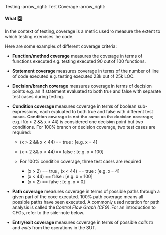 <link rel="stylesheet" href="{{baseUrl}}/css/textbook.css">

<div class="website-content">

<div id="path">Testing :arrow_right: Test Coverage :arrow_right:</div>

<div id="title">

#### What :two:

</div>

<div id="body">

In the context of testing, coverage is a metric used to measure the extent to which testing exercises the code.

Here are some examples of different coverage criteria:

* **Function/method coverage** measures the coverage in terms of functions executed e.g. testing executed 90 out of 100 functions.
* **Statement coverage** measures coverage in terms of the number of line of code executed e.g. testing executed 23k out of 25k LOC.
* **Decision/branch coverage** measures coverage in terms of decision points e.g. an if statement evaluated to both true and false with separate test cases during testing.
* **Condition coverage** measures coverage in terms of boolean sub-expressions, each evaluated to both true and false with different test cases. Condition coverage is not the same as the decision coverage; e.g. if(x > 2 && x < 44) is considered one decision point but two conditions. For 100% branch or decision coverage, two test cases are required:

  * (x > 2 && x < 44) == true :  [e.g. x = 4]
  * (x > 2 && x < 44) == false :  [e.g. x = 100]
  * For 100% condition coverage, three test cases are required

    * (x > 2) == true , (x < 44) == true : [e.g. x = 4]
    * (x < 44) == false : [e.g. x = 100]
    * (x > 2) == false : [e.g. x = 0]

* **Path coverage** measures coverage in terms of possible paths through a given part of the code executed. 100% path coverage means all possible paths have been executed. A commonly used notation for path analysis is called the _Control Flow Graph (CFG)_. For an introduction to CFGs, refer to the side-note below.
* **Entry/exit coverage** measures coverage in terms of possible _calls to_ and _exits_ from the operations in the SUT.

</div>

<div id="extras">
<div>

</div>
